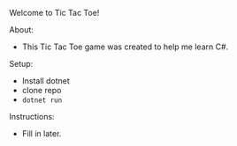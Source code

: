 Welcome to Tic Tac Toe!

About:
   - This Tic Tac Toe game was created to help me learn C#.

Setup:
- Install dotnet
- clone repo
- ```dotnet run```

Instructions:
- Fill in later. 
